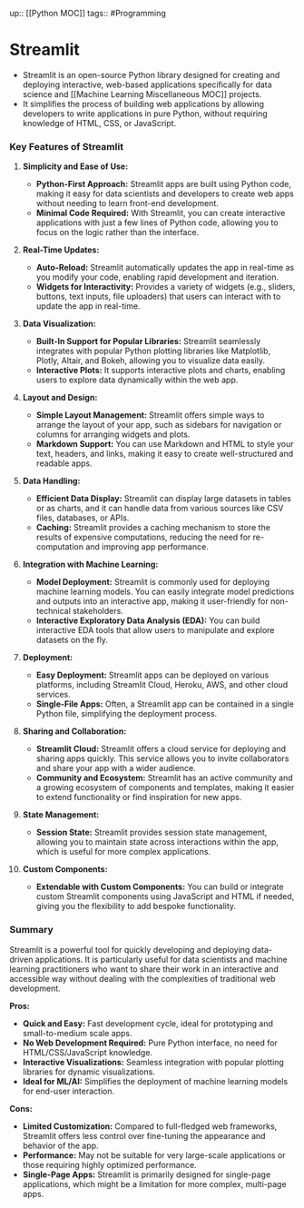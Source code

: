 up:: [[Python MOC]]
tags:: #Programming 
# Streamlit
- Streamlit is an open-source Python library designed for creating and deploying interactive, web-based applications specifically for data science and [[Machine Learning Miscellaneous MOC]] projects. 
- It simplifies the process of building web applications by allowing developers to write applications in pure Python, without requiring knowledge of HTML, CSS, or JavaScript.
### Key Features of Streamlit
1. **Simplicity and Ease of Use:**
   - **Python-First Approach:** Streamlit apps are built using Python code, making it easy for data scientists and developers to create web apps without needing to learn front-end development.
   - **Minimal Code Required:** With Streamlit, you can create interactive applications with just a few lines of Python code, allowing you to focus on the logic rather than the interface.
   
1. **Real-Time Updates:**
   - **Auto-Reload:** Streamlit automatically updates the app in real-time as you modify your code, enabling rapid development and iteration.
   - **Widgets for Interactivity:** Provides a variety of widgets (e.g., sliders, buttons, text inputs, file uploaders) that users can interact with to update the app in real-time.

2. **Data Visualization:**
   - **Built-In Support for Popular Libraries:** Streamlit seamlessly integrates with popular Python plotting libraries like Matplotlib, Plotly, Altair, and Bokeh, allowing you to visualize data easily.
   - **Interactive Plots:** It supports interactive plots and charts, enabling users to explore data dynamically within the web app.

3. **Layout and Design:**
   - **Simple Layout Management:** Streamlit offers simple ways to arrange the layout of your app, such as sidebars for navigation or columns for arranging widgets and plots.
   - **Markdown Support:** You can use Markdown and HTML to style your text, headers, and links, making it easy to create well-structured and readable apps.

4. **Data Handling:**
   - **Efficient Data Display:** Streamlit can display large datasets in tables or as charts, and it can handle data from various sources like CSV files, databases, or APIs.
   - **Caching:** Streamlit provides a caching mechanism to store the results of expensive computations, reducing the need for re-computation and improving app performance.

5. **Integration with Machine Learning:**
   - **Model Deployment:** Streamlit is commonly used for deploying machine learning models. You can easily integrate model predictions and outputs into an interactive app, making it user-friendly for non-technical stakeholders.
   - **Interactive Exploratory Data Analysis (EDA):** You can build interactive EDA tools that allow users to manipulate and explore datasets on the fly.

6. **Deployment:**
   - **Easy Deployment:** Streamlit apps can be deployed on various platforms, including Streamlit Cloud, Heroku, AWS, and other cloud services.
   - **Single-File Apps:** Often, a Streamlit app can be contained in a single Python file, simplifying the deployment process.

7. **Sharing and Collaboration:**
   - **Streamlit Cloud:** Streamlit offers a cloud service for deploying and sharing apps quickly. This service allows you to invite collaborators and share your app with a wider audience.
   - **Community and Ecosystem:** Streamlit has an active community and a growing ecosystem of components and templates, making it easier to extend functionality or find inspiration for new apps.

8. **State Management:**
   - **Session State:** Streamlit provides session state management, allowing you to maintain state across interactions within the app, which is useful for more complex applications.

9. **Custom Components:**
    - **Extendable with Custom Components:** You can build or integrate custom Streamlit components using JavaScript and HTML if needed, giving you the flexibility to add bespoke functionality.

### Summary
Streamlit is a powerful tool for quickly developing and deploying data-driven applications. It is particularly useful for data scientists and machine learning practitioners who want to share their work in an interactive and accessible way without dealing with the complexities of traditional web development.

**Pros:**
- **Quick and Easy:** Fast development cycle, ideal for prototyping and small-to-medium scale apps.
- **No Web Development Required:** Pure Python interface, no need for HTML/CSS/JavaScript knowledge.
- **Interactive Visualizations:** Seamless integration with popular plotting libraries for dynamic visualizations.
- **Ideal for ML/AI:** Simplifies the deployment of machine learning models for end-user interaction.

**Cons:**
- **Limited Customization:** Compared to full-fledged web frameworks, Streamlit offers less control over fine-tuning the appearance and behavior of the app.
- **Performance:** May not be suitable for very large-scale applications or those requiring highly optimized performance.
- **Single-Page Apps:** Streamlit is primarily designed for single-page applications, which might be a limitation for more complex, multi-page apps.
